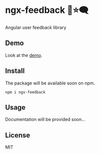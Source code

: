 # ngx-feedback 📸⭐🗨️
Angular user feedback library

## Demo

Look at the [demo](https://tnicola.github.io/ngx-feedback/). 

## Install
The package will be available soon on npm.

    npm i ngx-feedback

## Usage
Documentation will be provided soon...

## License
MIT
